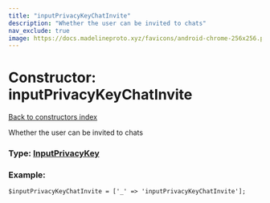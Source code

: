 ```yaml
---
title: "inputPrivacyKeyChatInvite"
description: "Whether the user can be invited to chats"
nav_exclude: true
image: https://docs.madelineproto.xyz/favicons/android-chrome-256x256.png
---
```

# Constructor: inputPrivacyKeyChatInvite  
[Back to constructors index](/API_docs/constructors/index.html)



Whether the user can be invited to chats




### Type: [InputPrivacyKey](/API_docs/types/InputPrivacyKey.html)


### Example:

```
$inputPrivacyKeyChatInvite = ['_' => 'inputPrivacyKeyChatInvite'];
```  
